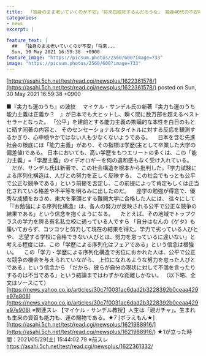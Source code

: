 ```yaml
---
title:  「独身のまま老いていくのが不安」「将来孤独死するんだろうな」 独身40代の不安吐露に共感の声多数 ★15  
categories:
- news
excerpt: |
  
feature_text: |
  ##  「独身のまま老いていくのが不安」「将来...
  Sun, 30 May 2021 16:59:38  +0900
feature_image: "https://picsum.photos/2560/600?image=733"
image: "https://picsum.photos/2560/600?image=733"
---
```


[https://asahi.5ch.net/test/read.cgi/newsplus/1622361578/](https://asahi.5ch.net/test/read.cgi/newsplus/1622361578/)
posted on Sun, 30 May 2021 16:59:38  +0900

<!--more-->

■『実力も運のうち』の波紋 　マイケル・サンデル氏の新著『実力も運のうち　能力主義は正義か？　』が日本でも大ヒットし、瞬く間に数万部を超えるベストセラーとなった。 「公平」を建前とする能力主義の欺瞞的な本性を白日のもとに晒す同著の内容と、 そのセンセーショナルなタイトルに対する反応を観測するかぎり、心中穏やかではない人も少なくないようである。 　日本を含む先進社会の根底には「能力主義」があり、その指標は学歴(主として卒業した大学の偏差値)である。 日本においても、高い学歴をもつエリートの多くは、この「能力主義」=「学歴主義」のイデオロギーを何の違和感もなく受け入れている。 　だが、サンデル氏は新著で、この社会構造を根本から批判した。「学力試験による序列化構造は、人びとの努力を正しく反映する、 この社会でもっとも公平で公正な競争である」という前提を否定し、この前提によって肯定もしくは正当化されている格差や不平等を明るみに出したのだ。 　座学の勉強が得意で、優秀な成績をおさめ、東大を筆頭とする難関大学に合格した人には、 往々にして「『お勉強による序列化構造』は、各人の努力が反映される公平で公正な競争の結果である」という信念を抱くようになる。 　たとえば、その地域でトップクラスの学力を誇る有名私立校に通っている人ですら 「自分はなんの《ゲタ》も履いておらず、コツコツと努力して現在の結果を得た。学力で劣っている人びとや、 志望する学校に合格できない人びとは、努力を怠っているに違いない」と考える程度には、この「学歴による序列化はフェアである」という信念は根強い。 　この「学力・学歴による序列化構造で劣位におかれた人は、公平で公正な競争の機会を与えられていながら、 上位になれるような努力を怠った人びとである」という信念から 「だから、彼らが自分の現状に対して不満を言ったりするのは不当である」という結論まではわずかな距離しかない。 （以下略、全文はソースにて） [https://news.yahoo.co.jp/articles/30c7f0031ac6dad2b3228392b0ceaa429e97e908](https://news.yahoo.co.jp/articles/30c7f0031ac6dad2b3228392b0ceaa429e97e908) ※関連スレ 【マイケル・サンデル教授】人生は「親ガチャ」。生まれも生来の資質も能力も、運の賜物である。★7 [ボラえもん★] [https://asahi.5ch.net/test/read.cgi/newsplus/1621988916/](https://asahi.5ch.net/test/read.cgi/newsplus/1621988916/) ★1が立った時間：2021/05/29(土) 15:44:02.79 ※前スレ https://asahi.5ch.net/test/read.cgi/newsplus/1622361332/
